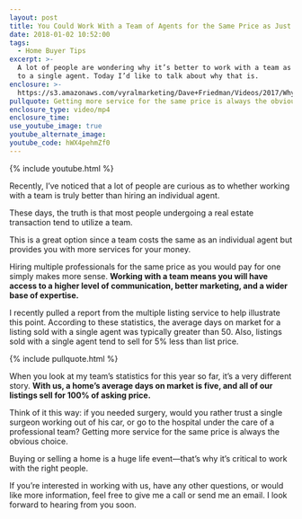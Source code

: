 ```yaml
---
layout: post
title: You Could Work With a Team of Agents for the Same Price as Just One
date: 2018-01-02 10:52:00
tags:
  - Home Buyer Tips
excerpt: >-
  A lot of people are wondering why it’s better to work with a team as opposed
  to a single agent. Today I’d like to talk about why that is.
enclosure: >-
  https://s3.amazonaws.com/vyralmarketing/Dave+Friedman/Videos/2017/Why+Use+A+Team%253F+-+Charleston+%2526+Mt.+Pleasant+Real+Estate+Agent+(1).mp4
pullquote: Getting more service for the same price is always the obvious choice.
enclosure_type: video/mp4
enclosure_time:
use_youtube_image: true
youtube_alternate_image:
youtube_code: hWX4pehmZf0
---
```



{% include youtube.html %}

Recently, I’ve noticed that a lot of people are curious as to whether working with a team is truly better than hiring an individual agent.

These days, the truth is that most people undergoing a real estate transaction tend to utilize a team.

This is a great option since a team costs the same as an individual agent but provides you with more services for your money.

Hiring multiple professionals for the same price as you would pay for one simply makes more sense. **Working with a team means you will have access to a higher level of communication, better marketing, and a wider base of expertise.**

I recently pulled a report from the multiple listing service to help illustrate this point. According to these statistics, the average days on market for a listing sold with a single agent was typically greater than 50. Also, listings sold with a single agent tend to sell for 5% less than list price.

{% include pullquote.html %}

When you look at my team’s statistics for this year so far, it’s a very different story. **With us, a home’s average days on market is five, and all of our listings sell for 100% of asking price.**

Think of it this way: if you needed surgery, would you rather trust a single surgeon working out of his car, or go to the hospital under the care of a professional team? Getting more service for the same price is always the obvious choice.

Buying or selling a home is a huge life event—that’s why it’s critical to work with the right people.

If you’re interested in working with us, have any other questions, or would like more information, feel free to give me a call or send me an email. I look forward to hearing from you soon.